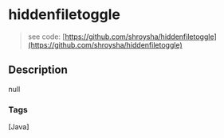 # hiddenfiletoggle
> see code: [https://github.com/shroysha/hiddenfiletoggle](https://github.com/shroysha/hiddenfiletoggle)

## Description
null

### Tags
[Java]
